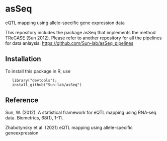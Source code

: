 # asSeq
eQTL mapping using allele-specific gene expression data


This repository includes the package asSeq that implements the method TReCASE (Sun 2012). 
Please refer to another repository for all the pipelines for data anlaysis: 
https://github.com/Sun-lab/asSeq_pipelines


## Installation 
 To install this package in R, use 
 
 ```
    library("devtools");
    install_github("Sun-lab/asSeq")
 ```


## Reference

Sun, W. (2012). A statistical framework for eQTL mapping using RNA‐seq data. Biometrics, 68(1), 1-11.

Zhabotynsky et al. (2021) eQTL mapping using allele-specific geneexpression
